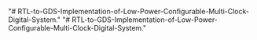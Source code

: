 "# RTL-to-GDS-Implementation-of-Low-Power-Configurable-Multi-Clock-Digital-System." 
"# RTL-to-GDS-Implementation-of-Low-Power-Configurable-Multi-Clock-Digital-System." 

